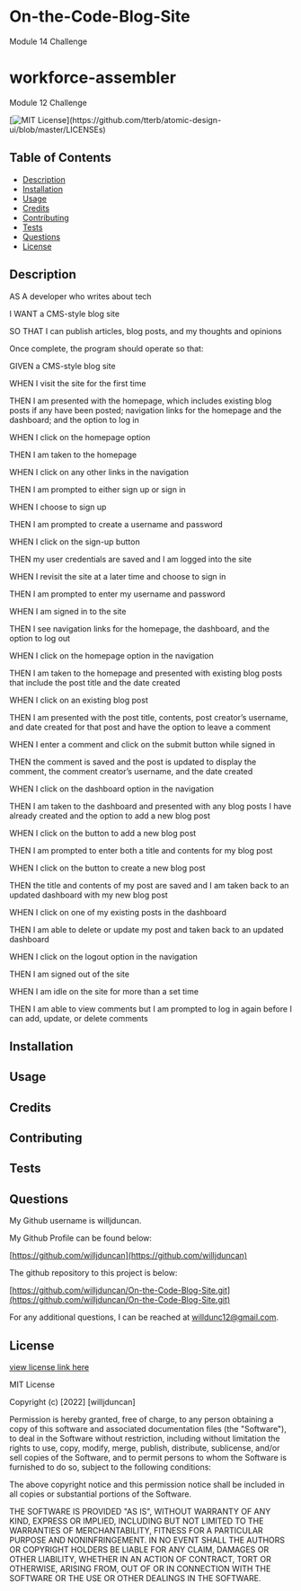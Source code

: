 # On-the-Code-Blog-Site
Module 14 Challenge


# workforce-assembler
Module 12 Challenge

[![MIT License](https://img.shields.io/apm/l/atomic-design-ui.svg?)](https://github.com/tterb/atomic-design-ui/blob/master/LICENSEs)

        

## Table of Contents
- [Description](#description)
- [Installation](#installation)
- [Usage](#usage)
- [Credits](#credits)
- [Contributing](#contributing)
- [Tests](#tests)
- [Questions](#questions)
- [License](#license)  
        



## Description

AS A developer who writes about tech

I WANT a CMS-style blog site

SO THAT I can publish articles, blog posts, and my thoughts and opinions

<!-- Workforce Assembler is a program that allows a user to organize and store his/her organization's employee data. The challene is meant to combine everything I've learned about the back end so far, from earlier modules involving inquirer to the ability to create and fetch from databases using SQL. It will take good googling skills to assemble what I've learned into one cohesive program as well.  -->

Once complete, the program should operate so that:

GIVEN a CMS-style blog site

WHEN I visit the site for the first time

THEN I am presented with the homepage, which includes existing blog posts if any have been posted; navigation links for the homepage and the dashboard; and the option to log in

WHEN I click on the homepage option

THEN I am taken to the homepage

WHEN I click on any other links in the navigation

THEN I am prompted to either sign up or sign in

WHEN I choose to sign up

THEN I am prompted to create a username and password

WHEN I click on the sign-up button

THEN my user credentials are saved and I am logged into the site

WHEN I revisit the site at a later time and choose to sign in

THEN I am prompted to enter my username and password

WHEN I am signed in to the site

THEN I see navigation links for the homepage, the dashboard, and the option to log out

WHEN I click on the homepage option in the navigation

THEN I am taken to the homepage and presented with existing blog posts that include the post title and the date created

WHEN I click on an existing blog post

THEN I am presented with the post title, contents, post creator’s username, and date created for that post and have the option to leave a comment

WHEN I enter a comment and click on the submit button while signed in

THEN the comment is saved and the post is updated to display the comment, the comment creator’s username, and the date created

WHEN I click on the dashboard option in the navigation

THEN I am taken to the dashboard and presented with any blog posts I have already created and the option to add a new blog post

WHEN I click on the button to add a new blog post

THEN I am prompted to enter both a title and contents for my blog post

WHEN I click on the button to create a new blog post

THEN the title and contents of my post are saved and I am taken back to an updated dashboard with my new blog post

WHEN I click on one of my existing posts in the dashboard

THEN I am able to delete or update my post and taken back to an updated dashboard

WHEN I click on the logout option in the navigation

THEN I am signed out of the site

WHEN I am idle on the site for more than a set time

THEN I am able to view comments but I am prompted to log in again before I can add, update, or delete comments

<!-- The final product should allow the user to make changes to employees, jobs, and departments, while also viewing the data in informative ways. It should also provide some protections to make sure the data is safe and consistent.

I found this challenge to be particularly difficult. After setting up my sql files according to the outline provided, I began to work on the MySql requests. I had to ask for some help from a friend of mine involved in coding to begin to understand better the ins and outs of the syntax. I still have not found a way to send an alert if the request, say, for a manager's employee's returns an empty table because the id chosen is not that of a manager.

After I finally got the routes set up, I began to focus on the inquirer. Unfortunately, this also turned out to be much more challenging than anticipated. I tried to set up the inquirer so that, based on a user's choices and input, it would send fetch requests to the server. However, the terminal did not recognize my fetch function, so after much delving, I discovered I needed to download the node-fetch npm module, but then that wasn't registering, so I added "type":"module" to my package.json, and altered the prompter file to mjs from js. I then had to alter all of my imports and exports because the new system I set up didn't recognize the term "require".

Once that was sorted, writing the functions went smoothly. I had decided at the beginning of the project to include the following bonus functionality:

Update employee managers.

View employees by manager.

View employees by department.

View the total utilized budget of each department.

Adding them at the beginning made the coding easier, because it meant I could finish and test all routes before focusing on trying to get inquirer to work. Once the basic functionality was complete, I refactored the inquirer code, placing it into separate files.  -->




## Installation
<!-- 
Links to the repository can be found at [Questions](#questions).

While this project's repository is available on Github, but it does not have a front end and cannot be deployed. You must first clone the repo, then run the command "npm install" on the Terminal/Command Line in order to download the dependencies. Make sure to also download inquirer, express, console.table, and node-fetch using "npm install %package%" for each respective package. Double check to make sure package.json includes "type":"module". From there, you can fill out and edit your team. If you want to run tests, you also have to install mysql2. -->




## Usage

<!-- Once the project is cloned and the dependencies downloaded, type "npm start" to run the program. 

A screenshot of the program in action is shown below;

![screenshot of Active Site](/images/screenshot-active.png)

Screenshots of the Employee.mjs file and the employeeRoutes.js file are below: 

![screenshot of Employee.mjs](/images/screenshot-emp-mjs.png)
![screenshot of employeeRoutes](/images/screenshot-emp-routes.png)

A video explaining and demonstrating the app's functionality is below:

[https://drive.google.com/file/d/1JNGO7VeioG-pQlIhTpD2w3Q7CdHCPZYn/view](https://drive.google.com/file/d/1JNGO7VeioG-pQlIhTpD2w3Q7CdHCPZYn/view) -->


## Credits

<!-- The coding boot camp Professional README Guide found at https://coding-boot-camp.github.io/full-stack/github/professional-readme-guide was used as a template for this README. The license was picked from [https://choosealicense.com/](https://choosealicense.com/).The WHEN/THEN section of this README was based off the project assignment Acceptance Criteria. No TAs or classmates were used in the making of this challenge. I did enlist the help of an old friend who is also learning SQL at this time, Logan Kirkland, to achieve the table that shows all employees, but for all other methods I relied on myself and my googling skills. Most influence was taken particularly from U-Develop-It of Module 12 for coding related to SQL and my Team Profile Generator from the Module 10 Challenge for coding related to Inquirer. All employee names are book characters. Stack Overflow, MDN Web Docs, W3, and Google were critical to my success. MySql, Node.js, Insomnia, Express.js, npm, and npm's inquirer, express, console.table, and node-fetch packages were also used. -->



## Contributing

<!-- Other items to be added can be more employee information such as email, address, a timestamp, years with the company. We could add another table involving locations if workers are based in multiple cities. Adding a front end to this would also be a big step. Most pressing would be adding more protections to make sure the information we request gets properly vetted and the responses the user receives are informative. Setting Inquirer up so that the user can choose from department names, manager names, and employee names rather than type a user id would also help this program's functionality. -->



## Tests

<!-- No Jest tests written were made for this challenge, but Insomnia is a critical tool in letting you test the program's GET, POST, PUT, and DELETE methods. If you want to run tests, download Insomnia or some similar program, activate the program in Terminal using "npm start", and then use the Localhost URL to try the different methods.  -->



## Questions

My Github username is willjduncan.


My Github Profile can be found below:

[https://github.com/willjduncan](https://github.com/willjduncan)


The github repository to this project is below:

[https://github.com/willjduncan/On-the-Code-Blog-Site.git](https://github.com/willjduncan/On-the-Code-Blog-Site.git)


For any additional questions, I can be reached at willdunc12@gmail.com.

<!-- ADD HEROKU -->



## License

[view license link here](https://choosealicense.com/licenses/mit/)

        
MIT License

Copyright (c) [2022] [willjduncan]

Permission is hereby granted, free of charge, to any person obtaining a copy
of this software and associated documentation files (the "Software"), to deal
in the Software without restriction, including without limitation the rights
to use, copy, modify, merge, publish, distribute, sublicense, and/or sell
copies of the Software, and to permit persons to whom the Software is
furnished to do so, subject to the following conditions:

The above copyright notice and this permission notice shall be included in all
copies or substantial portions of the Software.

THE SOFTWARE IS PROVIDED "AS IS", WITHOUT WARRANTY OF ANY KIND, EXPRESS OR
IMPLIED, INCLUDING BUT NOT LIMITED TO THE WARRANTIES OF MERCHANTABILITY,
FITNESS FOR A PARTICULAR PURPOSE AND NONINFRINGEMENT. IN NO EVENT SHALL THE
AUTHORS OR COPYRIGHT HOLDERS BE LIABLE FOR ANY CLAIM, DAMAGES OR OTHER
LIABILITY, WHETHER IN AN ACTION OF CONTRACT, TORT OR OTHERWISE, ARISING FROM,
OUT OF OR IN CONNECTION WITH THE SOFTWARE OR THE USE OR OTHER DEALINGS IN THE
SOFTWARE.


<!-- Change email to username for login route-->
